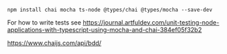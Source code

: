 ```
npm install chai mocha ts-node @types/chai @types/mocha --save-dev
```

For how to write tests see
<https://journal.artfuldev.com/unit-testing-node-applications-with-typescript-using-mocha-and-chai-384ef05f32b2>

<https://www.chaijs.com/api/bdd/>